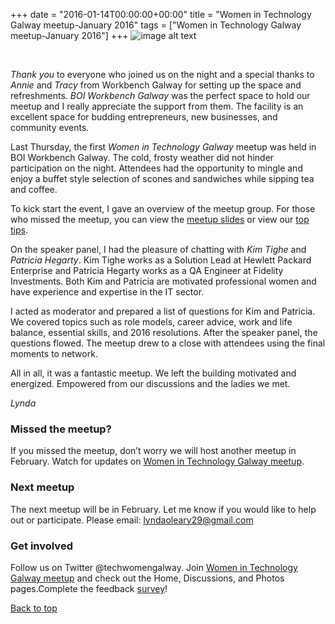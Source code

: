 +++
date = "2016-01-14T00:00:00+00:00"
title = "Women in Technology Galway meetup-January 2016"
tags = ["Women in Technology Galway meetup-January 2016"]
+++
![image alt text](/img/speakerpanel3.jpg)
<br>

</br>

<i>Thank you</i> to everyone who joined us on the night and a special thanks to <i>Annie</i> and <i>Tracy</i> from Workbench Galway for setting up the space and refreshments. <i>BOI Workbench Galway</i> was the perfect space to hold our meetup and I really appreciate the support from them. The facility is an excellent space for budding entrepreneurs, new businesses, and community events.

Last Thursday, the first *Women in Technology Galway* meetup was held in BOI Workbench Galway. The cold, frosty weather did not hinder participation on the night. Attendees had the opportunity to mingle and enjoy a buffet style selection of scones and sandwiches while sipping tea and coffee.

To kick start the event, I gave an overview of the meetup group. For those who missed the meetup, you can view the [meetup slides](https://docs.google.com/presentation/d/19uYiomGfPR1zpx7ExR7zFBstQ3NhkBgUYC1aSoh9hAA/edit?usp=sharing) or view our [top tips](https://t.co/LASWa4Esl1).

On the speaker panel, I had the pleasure of chatting with *Kim Tighe* and *Patricia Hegarty*. Kim Tighe works as a Solution Lead at Hewlett Packard Enterprise and Patricia Hegarty works as a QA Engineer at Fidelity Investments. Both Kim and Patricia are motivated professional women and have experience and expertise in the IT sector.


I acted as moderator and prepared a list of questions for Kim and Patricia. We covered topics such as role models, career advice, work and life balance, essential skills, and 2016 resolutions. After the speaker panel, the questions flowed. The meetup drew to a close with attendees using the final moments to network.

All in all, it was a fantastic meetup. We left the building motivated and energized. Empowered from our discussions and the ladies we met.

*Lynda*


### Missed the meetup?

If you missed the meetup, don’t worry we will host another meetup in February. Watch for updates on [Women in Technology Galway meetup](http://www.meetup.com/Women-In-Technology-Galway/).

### Next meetup

The next meetup will be in February. Let me know if you would like to help out or participate. Please email: <lyndaoleary29@gmail.com>

### Get involved
Follow us on Twitter @techwomengalway. Join [Women in Technology Galway meetup](http://www.meetup.com/Women-In-Technology-Galway/) and check out the Home, Discussions, and Photos pages.Complete the feedback [survey](http://tiny.cc/hef57x)!


[Back to top](#)
